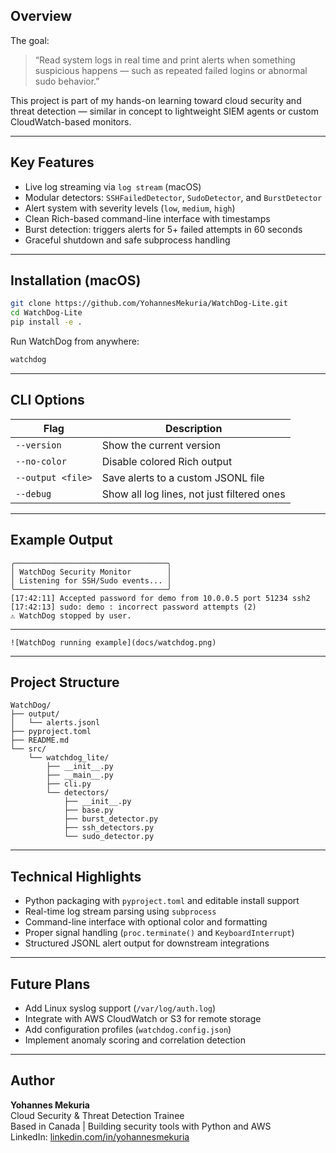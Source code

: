 
## Overview

The goal:  
> “Read system logs in real time and print alerts when something suspicious happens — such as repeated failed logins or abnormal sudo behavior.”

This project is part of my hands-on learning toward cloud security and threat detection — similar in concept to lightweight SIEM agents or custom CloudWatch-based monitors.

---

## Key Features

- Live log streaming via `log stream` (macOS)
- Modular detectors: `SSHFailedDetector`, `SudoDetector`, and `BurstDetector`
- Alert system with severity levels (`low`, `medium`, `high`)
- Clean Rich-based command-line interface with timestamps
- Burst detection: triggers alerts for 5+ failed attempts in 60 seconds
- Graceful shutdown and safe subprocess handling

---

## Installation (macOS)

```bash
git clone https://github.com/YohannesMekuria/WatchDog-Lite.git
cd WatchDog-Lite
pip install -e .
```

Run WatchDog from anywhere:
```bash
watchdog
```

---

## CLI Options

| Flag | Description |
|------|--------------|
| `--version` | Show the current version |
| `--no-color` | Disable colored Rich output |
| `--output <file>` | Save alerts to a custom JSONL file |
| `--debug` | Show all log lines, not just filtered ones |

---

## Example Output

```text
╭──────────────────────────────────╮
│ WatchDog Security Monitor        │
│ Listening for SSH/Sudo events... │
╰──────────────────────────────────╯
[17:42:11] Accepted password for demo from 10.0.0.5 port 51234 ssh2
[17:42:13] sudo: demo : incorrect password attempts (2)
⚠ WatchDog stopped by user.
```

---

```
![WatchDog running example](docs/watchdog.png)
```

---

## Project Structure

```
WatchDog/
├── output/
│   └── alerts.jsonl
├── pyproject.toml
├── README.md
└── src/
    └── watchdog_lite/
        ├── __init__.py
        ├── __main__.py
        ├── cli.py
        └── detectors/
            ├── __init__.py
            ├── base.py
            ├── burst_detector.py
            ├── ssh_detectors.py
            └── sudo_detector.py
```

---

## Technical Highlights

- Python packaging with `pyproject.toml` and editable install support
- Real-time log stream parsing using `subprocess`
- Command-line interface with optional color and formatting
- Proper signal handling (`proc.terminate()` and `KeyboardInterrupt`)
- Structured JSONL alert output for downstream integrations

---

## Future Plans

- Add Linux syslog support (`/var/log/auth.log`)
- Integrate with AWS CloudWatch or S3 for remote storage
- Add configuration profiles (`watchdog.config.json`)
- Implement anomaly scoring and correlation detection

---

## Author

**Yohannes Mekuria**  
Cloud Security & Threat Detection Trainee  
Based in Canada | Building security tools with Python and AWS  
LinkedIn: [linkedin.com/in/yohannesmekuria](https://www.linkedin.com/in/yohannesmekuria)